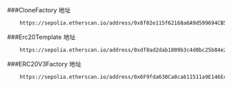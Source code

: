 ###CloneFactory 地址
```sh
    https://sepolia.etherscan.io/address/0x8f02e115f62168a6A9d599694CB56ce83A6FEd77
```
###Erc20Template 地址
```sh
    https://sepolia.etherscan.io/address/0xdf8ad2dab1809b3c4d0bc25b84e2bb557fcd2920
```
###ERC20V3Factory 地址
```sh
    https://sepolia.etherscan.io/address/0x6F9fda630Ca8ca611511a9E146Ec7aCdc02c8060
```

